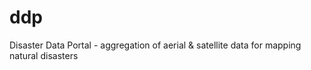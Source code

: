 # ddp
Disaster Data Portal - aggregation of aerial &amp; satellite data for mapping natural disasters
